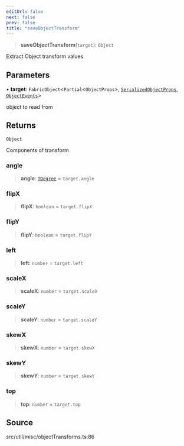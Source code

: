 ```yaml
---
editUrl: false
next: false
prev: false
title: "saveObjectTransform"
---
```


> **saveObjectTransform**(`target`): `Object`

Extract Object transform values

## Parameters

• **target**: `FabricObject`\<`Partial`\<`ObjectProps`\>, [`SerializedObjectProps`](../../../interfaces/SerializedObjectProps.md), [`ObjectEvents`](../../../interfaces/ObjectEvents.md)\>

object to read from

## Returns

`Object`

Components of transform

### angle

> **angle**: [`TDegree`](../../../type-aliases/TDegree.md) = `target.angle`

### flipX

> **flipX**: `boolean` = `target.flipX`

### flipY

> **flipY**: `boolean` = `target.flipY`

### left

> **left**: `number` = `target.left`

### scaleX

> **scaleX**: `number` = `target.scaleX`

### scaleY

> **scaleY**: `number` = `target.scaleY`

### skewX

> **skewX**: `number` = `target.skewX`

### skewY

> **skewY**: `number` = `target.skewY`

### top

> **top**: `number` = `target.top`

## Source

src/util/misc/objectTransforms.ts:86
